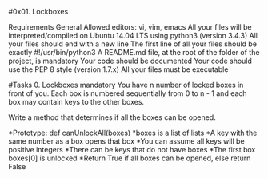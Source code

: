 #0x01. Lockboxes
 
Requirements
General
Allowed editors: vi, vim, emacs
All your files will be interpreted/compiled on Ubuntu 14.04 LTS using python3 (version 3.4.3)
All your files should end with a new line
The first line of all your files should be exactly #!/usr/bin/python3
A README.md file, at the root of the folder of the project, is mandatory
Your code should be documented
Your code should use the PEP 8 style (version 1.7.x)
All your files must be executable

#Tasks
0. Lockboxes
mandatory
You have n number of locked boxes in front of you. Each box is numbered sequentially from 0 to n - 1 and each box may contain keys to the other boxes.

Write a method that determines if all the boxes can be opened.

*Prototype: def canUnlockAll(boxes)
*boxes is a list of lists
*A key with the same number as a box opens that box
*You can assume all keys will be positive integers
    *There can be keys that do not have boxes
*The first box boxes[0] is unlocked
*Return True if all boxes can be opened, else return False
